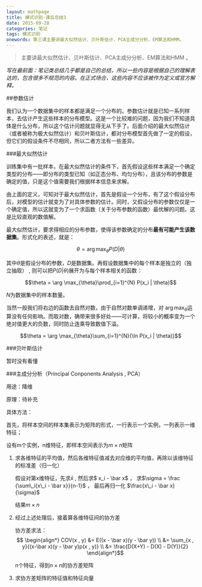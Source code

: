 ```yaml
---
layout: mathpage
title: 模式识别-课后总结3
date: 2015-09-28
categories: 笔记
tags: 模式识别
onewords: 第三课主要讲最大似然估计、贝叶斯估计、PCA主成分分析、EM算法和HMM。
---
```

> 主要讲最大似然估计、贝叶斯估计、PCA主成分分析、EM算法和HMM 。

*写在最前面：笔记类总结几乎都是自己的总结，所以一些内容是根据自己的理解表达的，包含很多不规范的内容。在正式场合，这些内容不应该被作为定义或官方解释。* 


##参数估计

我们认为一个数据集中的样本都是满足一个分布的。参数估计就是已知一系列样本，去估计产生这些样本的分布模型。这是一个比较难的问题，因为我们不知道具体是什么分布，所以这个估计问题就显得无从下手了。后面介绍的最大似然估计（或者被称为极大似然估计）和贝叶斯估计，都对分布模型首先做了一定的假设，但它们的假设条件不尽相同，所以二者方法有一些差异。

###最大似然估计

训练集中有一批样本，在最大似然估计的条件下，首先假设这些样本满足一个确定类型的分布——即分布的类型已知（如正态分布、均匀分布），且该分布的参数是确定的值，只是这个值需要我们根据样本信息来求解。

由上面的定义，可知对于最大似然估计，首先是假设一个分布，有了这个假设分布后，对模型的估计就变为了对具体参数的估计。同时，又假设分布的参数仅仅是一个确定值，所以这就变为了一个求函数（关于分布参数的函数）最优解的问题。这是比较直观的数值解。

最大似然估计，要求得相应的分布参数，使得该参数确定的分布**最有可能产生该数据集**。形式化的表述，就是：

$$\theta = \arg \max_{\theta}P(D | \theta)$$

其中$\theta$是假设分布的参数，$D$是数据集。再假设数据集中的每个样本是独立的（独立抽取） , 则可以把$P(D | \theta)$展开为与每个样本相关的函数：

$$\theta = \arg \max_{\theta}\prod_{i=1}^{N} P(x_i | \theta)$$

$N$为数据集中的样本数量。

当然一般我们将右边的函数去自然对数，由于自然对数单调递增，对 $\arg \max_{\theta}$运算没有任何影响。而取对数，确带来很多好处——可计算，将较小的概率变为一个绝对值更大的负数，同时防止连乘导致数值下溢。

$$\theta = \arg \max_{\theta}\sum_{i=1}^{N}{\ln P(x_i | \theta)}$$

###贝叶斯估计

暂时没有看懂

###主成分分析（Principal Conponents Analysis , PCA）

用途：降维

原理：待补充

具体方法：

首先，将样本空间的样本集表示为矩阵的形式，一行表示一个实例，一列表示一维特征；

设有m个实例，n维特征，即样本空间表示为$m \times n$矩阵

1. 求各维特征的平均值，然后各维特征值减去对应维的平均值，再除以该维特征的标准差（归一化）

    假设对第x维特征，先求$\bar x$ , 然后求$ x_i - \bar x$ ， 求$\sigma = \frac {\sum\_i{x\_i - \bar x}}{n-1}$ ， 最后再归一化 $\frac{x\_i - \bar x}{\sigma}$

    结果$m \times n$

2. 经过上述处理后，接着算各维特征间的协方差

    协方差求法： $$
    \begin{align*}
    COV(x , y) &= E((x - \bar x)(y - \bar y)) \\
               &= \sum_{x , y}{(x-\bar x)(y - \bar y)p(x , y)} \\
               &= \frac{D(X+Y) - D(X) - D(Y)}{2}
    \end{align*}$$

    n个特征，得到$n \times n$的协方差矩阵

3. 求协方差矩阵的特征值和特征向量 